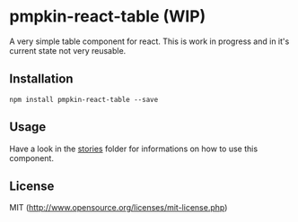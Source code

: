# pmpkin-react-table (WIP)
A very simple table component for react. This is work in progress and in it's current state not very reusable.
## Installation
```
npm install pmpkin-react-table --save
```
## Usage
Have a look in the [stories](https://github.com/pmpkin/pmpkin-react-table/tree/master/stories) folder for informations on how to use this component.
## License
MIT (http://www.opensource.org/licenses/mit-license.php)
